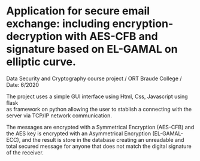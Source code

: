 # Application for secure email exchange: including encryption-decryption with AES-CFB and signature based on EL-GAMAL on elliptic curve.
Data Security and Cryptography  course project / ORT Braude College / Date: 6/2020

The project uses a simple GUI interface using Html, Css, Javascript using flask\
as framework on python allowing the user to stablish a connecting with the server via TCP/IP network communication.

The messages are encrypted with a Symmetrical Encryption (AES-CFB) and the AES key is encrypted with an Asymmetrical Encryption (EL-GAMAL-ECC),
and the result is store in the database creating an unreadable and total secured message for anyone that does not match the digital signature of the receiver.


